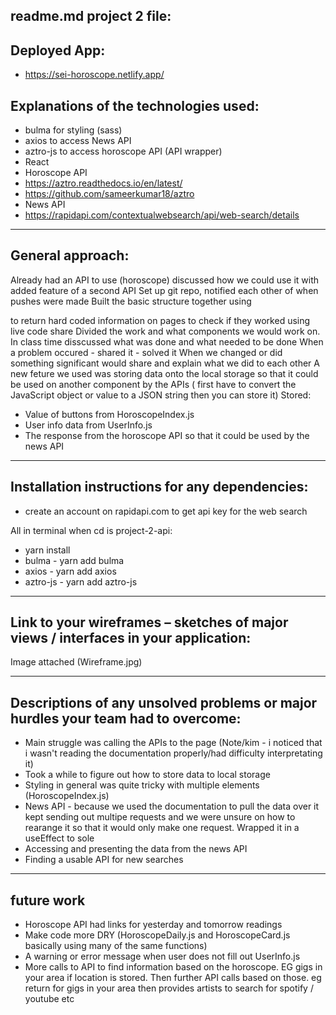 ## readme.md project 2 file:

## Deployed App:

- https://sei-horoscope.netlify.app/

## Explanations of the technologies used:

- bulma for styling (sass)
- axios to access News API
- aztro-js to access horoscope API (API wrapper)
- React
- Horoscope API
- https://aztro.readthedocs.io/en/latest/
- https://github.com/sameerkumar18/aztro
- News API
- https://rapidapi.com/contextualwebsearch/api/web-search/details

---

## General approach:

Already had an API to use (horoscope) discussed how we could use it with added feature of a second API
Set up git repo, notified each other of when pushes were made
Built the basic structure together using <p></p> to return hard coded information on pages to check if they worked using live code share
Divided the work and what components we would work on. In class time disscussed what was done and what needed to be done
When a problem occured - shared it - solved it
When we changed or did something significant would share and explain what we did to each other
A new feture we used was storing data onto the local storage so that it could be used on another component by the APIs ( first have to convert the JavaScript object or value to a JSON string then you can store it)
Stored:

- Value of buttons from HoroscopeIndex.js
- User info data from UserInfo.js
- The response from the horoscope API so that it could be used by the news API

---

## Installation instructions for any dependencies:

- create an account on rapidapi.com to get api key for the web search

All in terminal when cd is project-2-api:

- yarn install
- bulma - yarn add bulma
- axios - yarn add axios
- aztro-js - yarn add aztro-js

---

## Link to your wireframes – sketches of major views / interfaces in your application:

Image attached (Wireframe.jpg)

---

## Descriptions of any unsolved problems or major hurdles your team had to overcome:

- Main struggle was calling the APIs to the page (Note/kim - i noticed that i wasn't reading the documentation properly/had difficulty interpretating it)
- Took a while to figure out how to store data to local storage
- Styling in general was quite tricky with multiple elements (HoroscopeIndex.js)
- News API - because we used the documentation to pull the data over it kept sending out multipe requests and we were unsure on how to rearange it so that it would only make one request. Wrapped it in a useEffect to sole
- Accessing and presenting the data from the news API
- Finding a usable API for new searches

---

## future work

- Horoscope API had links for yesterday and tomorrow readings
- Make code more DRY (HoroscopeDaily.js and HoroscopeCard.js basically using many of the same functions)
- A warning or error message when user does not fill out UserInfo.js
- More calls to API to find information based on the horoscope. EG gigs in your area if location is stored. Then further API calls based on those. eg return for gigs in your area then provides artists to search for spotify / youtube etc

